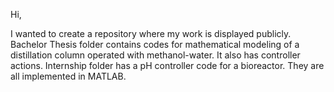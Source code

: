 Hi,

I wanted to create a repository where my work is displayed publicly.
Bachelor Thesis folder contains codes for mathematical modeling of a distillation column operated with methanol-water. It also has controller actions.
Internship folder has a pH controller code for a bioreactor.
They are all implemented in MATLAB.

